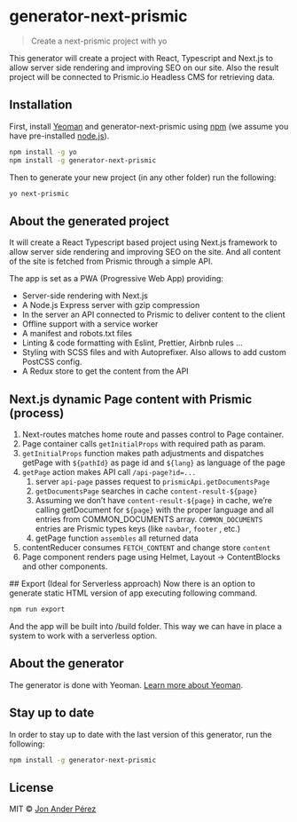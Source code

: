 # generator-next-prismic

> Create a next-prismic project with yo

This generator will create a project with React, Typescript and Next.js to allow server side rendering and improving SEO on our site. Also the result project will be connected to Prismic.io Headless CMS for retrieving data.

## Installation

First, install [Yeoman](http://yeoman.io) and generator-next-prismic using [npm](https://www.npmjs.com/) (we assume you have pre-installed [node.js](https://nodejs.org/)).

```bash
npm install -g yo
npm install -g generator-next-prismic
```

Then to generate your new project (in any other folder) run the following:

```bash
yo next-prismic
```

## About the generated project

It will create a React Typescript based project using Next.js framework to allow server side rendering and improving SEO on the site. And all content of the site is fetched from Prismic through a simple API.

The app is set as a PWA (Progressive Web App) providing:

- Server-side rendering with Next.js
- A Node.js Express server with gzip compression
- In the server an API connected to Prismic to deliver content to the client
- Offline support with a service worker
- A manifest and robots.txt files
- Linting & code formatting with Eslint, Prettier, Airbnb rules ...
- Styling with SCSS files and with Autoprefixer. Also allows to add custom PostCSS config.
- A Redux store to get the content from the API

## Next.js dynamic Page content with Prismic (process)

1. Next-routes matches home route and passes control to Page container.
2. Page container calls `getInitialProps` with required path as param.
3. `getInitialProps` function makes path adjustments and dispatches getPage with `${pathId}` as page id and `${lang}` as language of the page
4. `getPage` action makes API call `/api-page?id=...`
   1. server `api-page` passes request to `prismicApi.getDocumentsPage`
   2. `getDocumentsPage` searches in cache `content-result-${page}`
   3. Assuming we don’t have `content-result-${page}` in cache, we’re calling getDocument for `${page}` with the proper language and all entries from COMMON_DOCUMENTS array. `COMMON_DOCUMENTS` entries are Prismic types keys (like `navbar`, `footer` , etc.)
   4. getPage function `assembles` all returned data
5. contentReducer consumes `FETCH_CONTENT` and change store `content`
6. Page component renders page using Helmet, Layout -> ContentBlocks and other components.

## Export (Ideal for Serverless approach)
Now there is an option to generate static HTML version of app executing following command.

```bash
npm run export
```

And the app will be built into /build folder. This way we can have in place a system to work with a serverless option.

## About the generator

The generator is done with Yeoman. [Learn more about Yeoman](http://yeoman.io/).

## Stay up to date

In order to stay up to date with the last version of this generator, run the following:

```bash
npm install -g generator-next-prismic
```

## License

MIT © [Jon Ander Pérez]()
